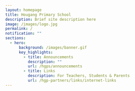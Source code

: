 ```yaml
---
layout: homepage
title: Hougang Primary School
description: Brief site description here
image: /images/logo.jpg
permalink: /
notification: ""
sections:
  - hero:
      background: /images/banner.gif
      key_highlights:
        - title: Announcements
          description: ""
          url: /hgps/announcements
        - title: Links
          description: For Teachers, Students & Parents
          url: /hgp-partners/links/internet-links
---
```

